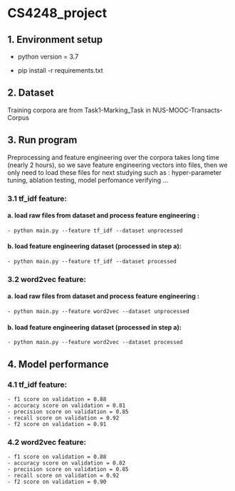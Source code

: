 # CS4248_project

## 1. Environment setup

- python version = 3.7

- pip install -r requirements.txt

## 2. Dataset
Training corpora are from Task1-Marking_Task in NUS-MOOC-Transacts-Corpus

## 3. Run program
Preprocessing and feature engineering over the corpora takes long time (nearly 2 hours), so we save feature engineering vectors into files, then we only need to load these files for next studying such as : hyper-parameter tuning, ablation testing, model perfomance verifying ...
### 3.1 tf_idf feature: 
#### a. load raw files from dataset and process feature engineering : 
	- python main.py --feature tf_idf --dataset unprocessed
#### b. load feature engineering dataset (processed in step a):
	- python main.py --feature tf_idf --dataset processed

### 3.2 word2vec feature: 
#### a. load raw files from dataset and process feature engineering :
	- python main.py --feature word2vec --dataset unprocessed
#### b. load feature engineering dataset (processed in step a):
	- python main.py --feature word2vec --dataset processed

## 4. Model performance
### 4.1 tf_idf feature: 
	- f1 score on validation = 0.88
	- accuracy score on validation = 0.81
	- precision score on validation = 0.85
	- recall score on validation = 0.92
	- f2 score on validation = 0.91
### 4.2 word2vec feature: 
	- f1 score on validation = 0.88
	- accuracy score on validation = 0.82
	- precision score on validation = 0.85
	- recall score on validation = 0.92
	- f2 score on validation = 0.90
